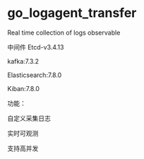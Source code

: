 # go_logagent_transfer
Real time collection of logs observable

中间件
Etcd-v3.4.13

kafka:7.3.2 

Elasticsearch:7.8.0

Kiban:7.8.0 

功能：

自定义采集日志

实时可观测

支持高并发
